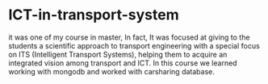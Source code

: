 # ICT-in-transport-system
it was one of my course in master, In fact, It was focused at giving to the students a scientific approach to transport engineering with a special focus on ITS (Intelligent Transport Systems), helping them to acquire an integrated vision among transport and ICT. In this course we learned working with mongodb and worked with carsharing database.
